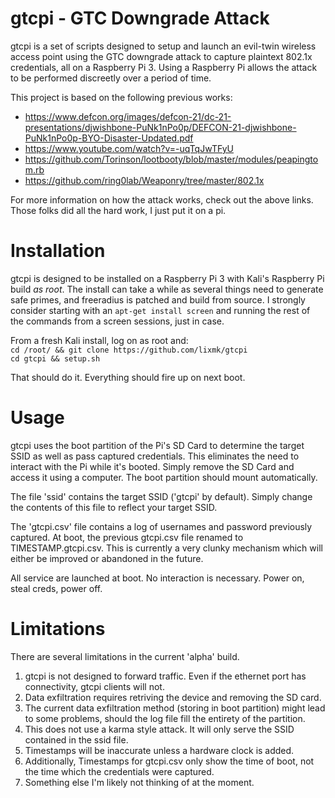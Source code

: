 # gtcpi - GTC Downgrade Attack
gtcpi is a set of scripts designed to setup and launch an evil-twin wireless access point using the GTC downgrade attack to capture plaintext 802.1x credentials, all on a Raspberry Pi 3. Using a Raspberry Pi allows the attack to be performed discreetly over a period of time. 
  
This project is based on the following previous works:
* https://www.defcon.org/images/defcon-21/dc-21-presentations/djwishbone-PuNk1nPo0p/DEFCON-21-djwishbone-PuNk1nPo0p-BYO-Disaster-Updated.pdf
* https://www.youtube.com/watch?v=-uqTqJwTFyU
* https://github.com/Torinson/lootbooty/blob/master/modules/peapingtom.rb
* https://github.com/ring0lab/Weaponry/tree/master/802.1x
  
For more information on how the attack works, check out the above links. Those folks did all the hard work, I just put it on a pi.    
  
# Installation  
gtcpi is designed to be installed on a Raspberry Pi 3 with Kali's Raspberry Pi build *as root*. The install can take a while as several things need to generate safe primes, and freeradius is patched and build from source. I strongly consider starting with an `apt-get install screen` and running the rest of the commands from a screen sessions, just in case.  

From a fresh Kali install, log on as root and:  
`cd /root/ && git clone https://github.com/lixmk/gtcpi`  
`cd gtcpi && setup.sh`  

That should do it. Everything should fire up on next boot.  
  
# Usage  
gtcpi uses the boot partition of the Pi's SD Card to determine the target SSID as well as pass captured credentials. This eliminates the need to interact with the Pi while it's booted. Simply remove the SD Card and access it using a computer. The boot partition should mount automatically.  
  
The file 'ssid' contains the target SSID ('gtcpi' by default). Simply change the contents of this file to reflect your target SSID.  
  
The 'gtcpi.csv' file contains a log of usernames and password previously captured. At boot, the previous gtcpi.csv file renamed to TIMESTAMP.gtcpi.csv. This is currently a very clunky mechanism which will either be improved or abandoned in the future.  
  
All service are launched at boot. No interaction is necessary. Power on, steal creds, power off.  
  
# Limitations  
There are several limitations in the current 'alpha' build.
1. gtcpi is not designed to forward traffic. Even if the ethernet port has connectivity, gtcpi clients will not.
2. Data exfiltration requires retriving the device and removing the SD card.
3. The current data exfiltration method (storing in boot partition) might lead to some problems, should the log file fill the entirety of the partition.
4. This does not use a karma style attack. It will only serve the SSID contained in the ssid file.
5. Timestamps will be inaccurate unless a hardware clock is added.
6. Additionally, Timestamps for gtcpi.csv only show the time of boot, not the time which the credentials were captured.
6. Something else I'm likely not thinking of at the moment.
